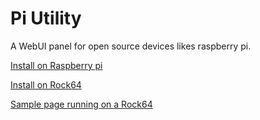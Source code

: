 # Pi Utility
A WebUI panel for open source devices likes raspberry pi.

[Install on Raspberry pi](http://ee-fans.com/?p=44)

[Install on Rock64](http://ee-fans.com/how-to-deploy-pi-dashboard-on-rock64/)

[Sample page running on a Rock64](http://ee-fans.com/pi-dashboard)
